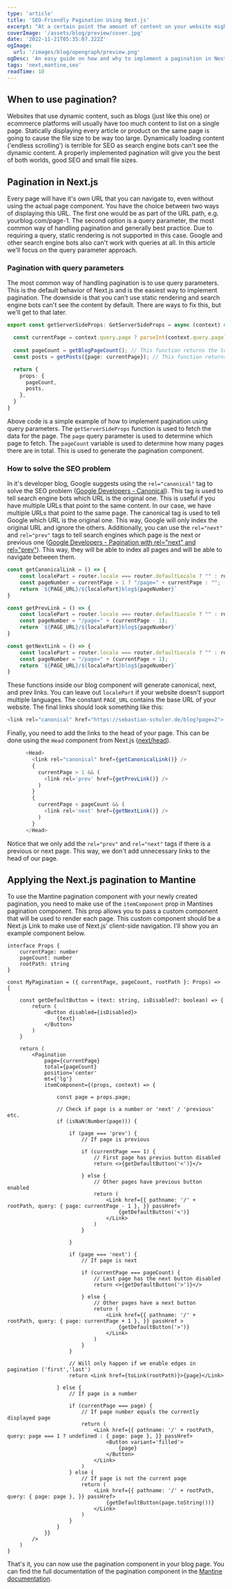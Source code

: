 ```yaml
---
type: 'article'
title: 'SEO-Friendly Pagination Using Next.js'
excerpt: "At a certain point the amount of content on your website might be too much for one single page. Long loading times will negatively affect user experience. This article will show you how to implement pagination a possible solution to this using Next.js and Mantine. We'll also discuss alternatives and why they all perform worse than pagination."
coverImage: '/assets/blog/preview/cover.jpg'
date: '2022-11-21T05:35:07.322Z'
ogImage:
  url: '/images/blog/opengraph/preview.png'
ogDesc: 'An easy guide on how and why to implement a pagination in Next.JS'
tags: 'next,mantine,seo'
readTime: 10
---
```

## When to use pagination?

Websites that use dynamic content, such as blogs (just like this one) or ecommerce platforms will usually have too much content to list on a single page. Statically displaying every article or product on the same page is going to cause the file size to be way too large. Dynamically loading content ('endless scrolling') is terrible for SEO as search engine bots can't see the dynamic content. A properly implemented pagination will give you the best of both worlds, good SEO and small file sizes.

## Pagination in Next.js

Every page will have it's own URL that you can navigate to, even without using the actual page component. You have the choice between two ways of displaying this URL. The first one would be as part of the URL path, e.g. yourblog.com/page-1. The second option is a query parameter, the most common way of handling pagination and generally best practice. Due to requiring a query, static rendering is not supported in this case. Google and other search engine bots also can't work with queries at all. In this article we'll focus on the query parameter approach.

### Pagination with query parameters

The most common way of handling pagination is to use query parameters. This is the default behavior of Next.js and is the easiest way to implement pagination. The downside is that you can't use static rendering and search engine bots can't see the content by default. There are ways to fix this, but we'll get to that later.

```typescript
export const getServerSideProps: GetServerSideProps = async (context) => {

  const currentPage = context.query.page ? parseInt(context.query.page) : 1;
  
  const pageCount = getBlogPageCount(); // This function returns the total number of pages
  const posts = getPosts({page: currentPage}); // This function returns all posts on a given page

  return {
    props: {
      pageCount,
      posts,
    },
  }
}
```

Above code is a simple example of how to implement pagination using query parameters. The `getServerSideProps` function is used to fetch the data for the page. The `page` query parameter is used to determine which page to fetch. The `pageCount` variable is used to determine how many pages there are in total. This is used to generate the pagination component.

### How to solve the SEO problem

In it's developer blog, Google suggests using the `rel="canonical"` tag to solve the SEO problem ([Google Developers - Canonical](https://developers.google.com/search/docs/crawling-indexing/consolidate-duplicate-urls)). This tag is used to tell search engine bots which URL is the original one. This is useful if you have multiple URLs that point to the same content. In our case, we have multiple URLs that point to the same page. The canonical tag is used to tell Google which URL is the original one. This way, Google will only index the original URL and ignore the others.
Additionally, you can use the `rel="next"` and `rel="prev"` tags to tell search engines which page is the next or previous one ([Google Developers - Pagination with rel="next" and rel="prev"](https://developers.google.com/search/blog/2011/09/pagination-with-relnext-and-relprev)). This way, they will be able to index all pages and will be able to navigate between them.

```typescript
const getCanonicalLink = () => {
    const localePart = router.locale === router.defaultLocale ? "" : router.locale + "/";
    const pageNumber = currentPage > 1 ? "/page=" + currentPage : "";
    return `${PAGE_URL}/${localePart}blog${pageNumber}`
}

const getPrevLink = () => {
    const localePart = router.locale === router.defaultLocale ? "" : router.locale + "/";
    const pageNumber = "/page=" + (currentPage - 1);
    return `${PAGE_URL}/${localePart}blog${pageNumber}`
}

const getNextLink = () => {
    const localePart = router.locale === router.defaultLocale ? "" : router.locale + "/";
    const pageNumber = "/page=" + (currentPage + 1);
    return `${PAGE_URL}/${localePart}blog${pageNumber}`
}
```

These functions inside our blog component will generate canonical, next, and prev links. You can leave out `localePart` if your website doesn't support multiple languages. The constant `PAGE_URL` contains the base URL of your website. The final links should look something like this:

```typescript
<link rel="canonical" href="https://sebastian-schuler.de/blog?page=2">
```

Finally, you need to add the links to the head of your page. This can be done using the `Head` component from Next.js ([next/head](https://nextjs.org/docs/api-reference/next/head)).

```typescript
      <Head>
        <link rel="canonical" href={getCanonicalLink()} />
        {
          currentPage > 1 && (
            <link rel='prev' href={getPrevLink()} />
          )
        }
        {
          currentPage < pageCount && (
            <link rel='next' href={getNextLink()} />
          )
        }
      </Head>
```

Notice that we only add the `rel="prev"` and `rel="next"` tags if there is a previous or next page. This way, we don't add unnecessary links to the head of our page.

## Applying the Next.js pagination to Mantine

To use the Mantine pagination component with your newly created pagination, you need to make use of the `itemComponent` prop in Mantines pagination component. This prop allows you to pass a custom component that will be used to render each page. This custom component should be a Next.js Link to make use of Next.js' client-side navigation. I'll show you an example component below.

```tsx
interface Props {
    currentPage: number
    pageCount: number
    rootPath: string
}

const MyPagination = ({ currentPage, pageCount, rootPath }: Props) => {

    const getDefaultButton = (text: string, isDisabled?: boolean) => {
        return (
            <Button disabled={isDisabled}>
                {text}
            </Button>
        )
    }

    return (
        <Pagination
            page={currentPage}
            total={pageCount}
            position='center'
            mt={'lg'}
            itemComponent={(props, context) => {

                const page = props.page;

                // Check if page is a number or 'next' / 'previous' etc.
                if (isNaN(Number(page))) {

                    if (page === 'prev') {
                        // If page is previous

                        if (currentPage === 1) {
                            // First page has previus button disabled
                            return <>{getDefaultButton('<')}</>

                        } else {
                            // Other pages have previous button enabled
                            return (
                                <Link href={{ pathname: '/' + rootPath, query: { page: currentPage - 1 }, }} passHref>
                                    {getDefaultButton('<')}
                                </Link>
                            )
                        }

                    }

                    if (page === 'next') {
                        // If page is next

                        if (currentPage === pageCount) {
                            // Last page has the next button disabled
                            return <>{getDefaultButton('>')}</>

                        } else {
                            // Other pages have a next button
                            return (
                                <Link href={{ pathname: '/' + rootPath, query: { page: currentPage + 1 }, }} passHref >
                                    {getDefaultButton('>')}
                                </Link>
                            )
                        }
                    }

                    // Will only happen if we enable edges in pagination ('first','last')
                    return <Link href={toLink(rootPath)}>{page}</Link>

                } else {
                    // If page is a number

                    if (currentPage === page) {
                        // If page number equals the currently displayed page
                        return (
                            <Link href={{ pathname: '/' + rootPath, query: page === 1 ? undefined : { page: page }, }} passHref>
                                <Button variant='filled'>
                                    {page}
                                </Button>
                            </Link>
                        )
                    } else {
                        // If page is not the current page
                        return (
                            <Link href={{ pathname: '/' + rootPath, query: { page: page }, }} passHref>
                                {getDefaultButton(page.toString())}
                            </Link>
                        )
                    }
                }
            }}
        />
    )
}
```

That's it, you can now use the pagination component in your blog page. You can find the full documentation of the pagination component in the [Mantine documentation](https://mantine.dev/core/pagination/).
